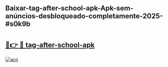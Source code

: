 ## Baixar-tag-after-school-apk-Apk-sem-anúncios-desbloqueado-completamente-2025-#s0k9b

# <h2><a href="https://ainizakaria.my?title=tag-after-school-apk&ref=20M">🔗👉 🔴 tag-after-school-apk</a></h2>

[![acn](https://github.com/user-attachments/assets/0f9c940e-d8b0-45ae-aac7-cd30a18b3e1c)](https://ainizakaria.my?title=tag-after-school-apk&ref=20M)

